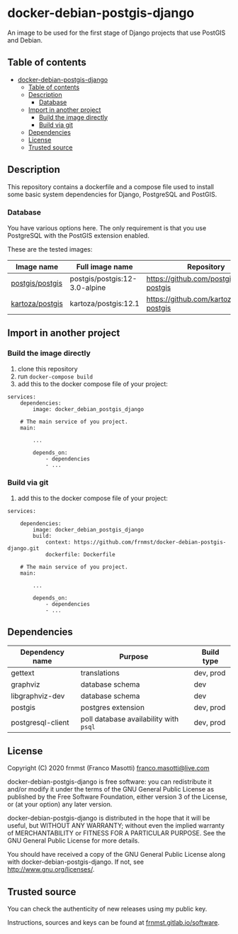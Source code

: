 # docker-debian-postgis-django

An image to be used for the first stage of Django projects that use PostGIS and Debian.

## Table of contents

<!--TOC-->

- [docker-debian-postgis-django](#docker-debian-postgis-django)
  - [Table of contents](#table-of-contents)
  - [Description](#description)
    - [Database](#database)
  - [Import in another project](#import-in-another-project)
    - [Build the image directly](#build-the-image-directly)
    - [Build via git](#build-via-git)
  - [Dependencies](#dependencies)
  - [License](#license)
  - [Trusted source](#trusted-source)

<!--TOC-->

## Description

This repository contains a dockerfile and a compose file used to install some basic
system dependencies for Django, PostgreSQL and PostGIS.

### Database

You have various options here. The only requirement is that you use PostgreSQL with
the PostGIS extension enabled.

These are the tested images:

| Image name | Full image name | Repository |
|------------|-----------------|------------|
| [postgis/postgis](https://hub.docker.com/r/postgis/postgis/) | postgis/postgis:12-3.0-alpine | https://github.com/postgis/docker-postgis |
| [kartoza/postgis](https://hub.docker.com/r/kartoza/postgis/) | kartoza/postgis:12.1 | https://github.com/kartoza/docker-postgis |

## Import in another project

### Build the image directly

1. clone this repository
2. run `docker-compose build`
3. add this to the docker compose file of your project:

```
services:
    dependencies:
        image: docker_debian_postgis_django

    # The main service of you project.
    main:

        ...

        depends_on:
            - dependencies
            - ...
```

### Build via git

1. add this to the docker compose file of your project:

```
services:

    dependencies:
        image: docker_debian_postgis_django
        build:
            context: https://github.com/frnmst/docker-debian-postgis-django.git
            dockerfile: Dockerfile

    # The main service of you project.
    main:

        ...

        depends_on:
            - dependencies
            - ...
```

## Dependencies

| Dependency name      | Purpose                                | Build type |
| ---------------------|----------------------------------------|------------|
| gettext              | translations                           | dev, prod  |
| graphviz             | database schema                        | dev        |
| libgraphviz-dev      | database schema                        | dev        |
| postgis              | postgres extension                     | dev, prod  |
| postgresql-client    | poll database availability with `psql` | dev, prod  |


## License

Copyright (C) 2020 frnmst (Franco Masotti) <franco.masotti@live.com>

docker-debian-postgis-django is free software: you can redistribute it and/or modify
it under the terms of the GNU General Public License as published by
the Free Software Foundation, either version 3 of the License, or
(at your option) any later version.

docker-debian-postgis-django is distributed in the hope that it will be useful,
but WITHOUT ANY WARRANTY; without even the implied warranty of
MERCHANTABILITY or FITNESS FOR A PARTICULAR PURPOSE.  See the
GNU General Public License for more details.

You should have received a copy of the GNU General Public License
along with docker-debian-postgis-django.  If not, see <http://www.gnu.org/licenses/>.

## Trusted source

You can check the authenticity of new releases using my public key.

Instructions, sources and keys can be found at [frnmst.gitlab.io/software](https://frnmst.gitlab.io/software/).
